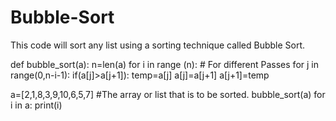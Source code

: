 # Bubble-Sort
This code will sort any list using a sorting technique called Bubble Sort.





def bubble_sort(a):
    n=len(a)
    for i in range (n):  # For different Passes
        for j in range(0,n-i-1):
            if(a[j]>a[j+1]):
                temp=a[j]
                a[j]=a[j+1]
                a[j+1]=temp
                
a=[2,1,8,3,9,10,6,5,7]   #The array or list  that is to be sorted.
bubble_sort(a)
for i in a:
    print(i)               
                
            
